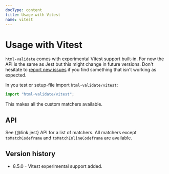```yaml
---
docType: content
title: Usage with Vitest
name: vitest
---
```


# Usage with Vitest

`html-validate` comes with experimental Vitest support built-in.
For now the API is the same as Jest but this might change in future versions.
Don't hesitate to [report new issues](https://gitlab.com/html-validate/html-validate/-/issues/new) if you find something that isn't working as expected.

In you test or setup-file import `html-validate/vitest`:

```ts
import "html-validate/vitest";
```

This makes all the custom matchers available.

## API

See {@link jest} API for a list of matchers.
All matchers except `toMatchCodeframe` and `toMatchInlineCodeframe` are available.

## Version history

- 8.5.0 - Vitest experimental support added.
